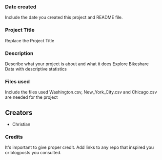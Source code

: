 ### Date created
Include the date you created this project and README file.

### Project Title
Replace the Project Title

### Description
Describe what your project is about and what it does
Explore Bikeshare Data with descriptive statistics

### Files used
Include the files used
Washington.csv, New_York_City.csv and Chicago.csv are needed for the project

## Creators

* Christian

### Credits
It's important to give proper credit. Add links to any repo that inspired you or blogposts you consulted.

